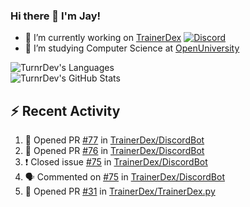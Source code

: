 ### Hi there 👋 I'm Jay!

- 🔭 I’m currently working on [TrainerDex](https://www.github.com/TrainerDex) [![Discord](https://discordapp.com/api/v6/guilds/364313717720219651/widget.png?style=shield)](http://discord.trainerdex.co.uk/)
- 🤔 I’m studying Computer Science at [OpenUniversity](http://www.open.ac.uk/courses/computing-it/degrees/bsc-computing-it-software-q62-soft)

![TurnrDev's Languages](https://github-readme-stats.vercel.app/api/top-langs/?username=TurnrDev&layout=compact&hide_border=true&title_color=1fa6aa&text_color=233247)
<br>
![TurnrDev's GitHub Stats](https://github-readme-stats.vercel.app/api?username=TurnrDev&show_icons=true&hide_border=true&count_private=true&include_all_commits=true&icon_color=1fa6aa&title_color=1fa6aa&text_color=233247)
<br>

## :zap: Recent Activity

<!--START_SECTION:activity-->
1. 💪 Opened PR [#77](https://github.com/TrainerDex/DiscordBot/pull/77) in [TrainerDex/DiscordBot](https://github.com/TrainerDex/DiscordBot)
2. 💪 Opened PR [#76](https://github.com/TrainerDex/DiscordBot/pull/76) in [TrainerDex/DiscordBot](https://github.com/TrainerDex/DiscordBot)
3. ❗️ Closed issue [#75](https://github.com/TrainerDex/DiscordBot/issues/75) in [TrainerDex/DiscordBot](https://github.com/TrainerDex/DiscordBot)
4. 🗣 Commented on [#75](https://github.com/TrainerDex/DiscordBot/issues/75) in [TrainerDex/DiscordBot](https://github.com/TrainerDex/DiscordBot)
5. 💪 Opened PR [#31](https://github.com/TrainerDex/TrainerDex.py/pull/31) in [TrainerDex/TrainerDex.py](https://github.com/TrainerDex/TrainerDex.py)
<!--END_SECTION:activity-->
